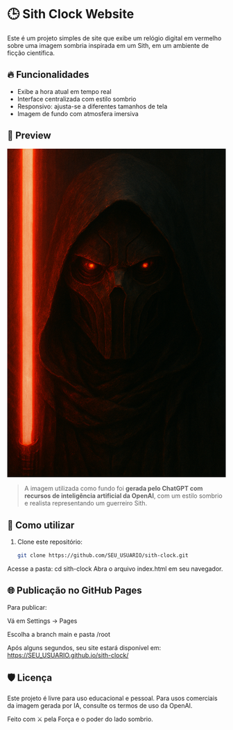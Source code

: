 # 🕒 Sith Clock Website

Este é um projeto simples de site que exibe um relógio digital em vermelho sobre uma imagem sombria inspirada em um Sith, em um ambiente de ficção científica.

## 🔥 Funcionalidades

- Exibe a hora atual em tempo real
- Interface centralizada com estilo sombrio
- Responsivo: ajusta-se a diferentes tamanhos de tela
- Imagem de fundo com atmosfera imersiva

## 🌌 Preview

![Preview](background.png)

> A imagem utilizada como fundo foi **gerada pelo ChatGPT com recursos de inteligência artificial da OpenAI**, com um estilo sombrio e realista representando um guerreiro Sith.

## 🚀 Como utilizar

1. Clone este repositório:
   ```bash
   git clone https://github.com/SEU_USUARIO/sith-clock.git
Acesse a pasta:
cd sith-clock
Abra o arquivo index.html em seu navegador.

## 🌐 Publicação no GitHub Pages
Para publicar:

Vá em Settings → Pages

Escolha a branch main e pasta /root

Após alguns segundos, seu site estará disponível em:
https://SEU_USUARIO.github.io/sith-clock/

## 🛡️ Licença
Este projeto é livre para uso educacional e pessoal. Para usos comerciais da imagem gerada por IA, consulte os termos de uso da OpenAI.

Feito com ⚔️ pela Força e o poder do lado sombrio.
